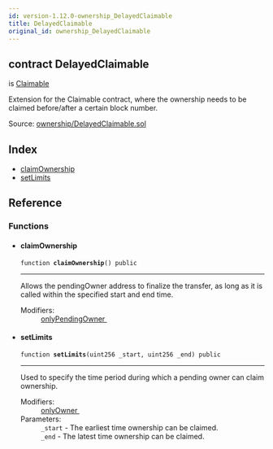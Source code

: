 ```yaml
---
id: version-1.12.0-ownership_DelayedClaimable
title: DelayedClaimable
original_id: ownership_DelayedClaimable
---
```


<div class="contract-doc"><div class="contract"><h2 class="contract-header"><span class="contract-kind">contract</span> DelayedClaimable</h2><p class="base-contracts"><span>is</span> <a href="ownership_Claimable.html">Claimable</a></p><p class="description">Extension for the Claimable contract, where the ownership needs to be claimed before/after a certain block number.</p><div class="source">Source: <a href="https://github.com/OpenZeppelin/zeppelin-solidity/blob/v1.12.0/contracts/ownership/DelayedClaimable.sol" target="_blank">ownership/DelayedClaimable.sol</a></div></div><div class="index"><h2>Index</h2><ul><li><a href="ownership_DelayedClaimable.html#claimOwnership">claimOwnership</a></li><li><a href="ownership_DelayedClaimable.html#setLimits">setLimits</a></li></ul></div><div class="reference"><h2>Reference</h2><div class="functions"><h3>Functions</h3><ul><li><div class="item function"><span id="claimOwnership" class="anchor-marker"></span><h4 class="name">claimOwnership</h4><div class="body"><code class="signature">function <strong>claimOwnership</strong><span>() </span><span>public </span></code><hr/><div class="description"><p>Allows the pendingOwner address to finalize the transfer, as long as it is called within the specified start and end time.</p></div><dl><dt><span class="label-modifiers">Modifiers:</span></dt><dd><a href="ownership_Claimable.html#onlyPendingOwner">onlyPendingOwner </a></dd></dl></div></div></li><li><div class="item function"><span id="setLimits" class="anchor-marker"></span><h4 class="name">setLimits</h4><div class="body"><code class="signature">function <strong>setLimits</strong><span>(uint256 _start, uint256 _end) </span><span>public </span></code><hr/><div class="description"><p>Used to specify the time period during which a pending owner can claim ownership.</p></div><dl><dt><span class="label-modifiers">Modifiers:</span></dt><dd><a href="ownership_Ownable.html#onlyOwner">onlyOwner </a></dd><dt><span class="label-parameters">Parameters:</span></dt><dd><div><code>_start</code> - The earliest time ownership can be claimed.</div><div><code>_end</code> - The latest time ownership can be claimed.</div></dd></dl></div></div></li></ul></div></div></div>
